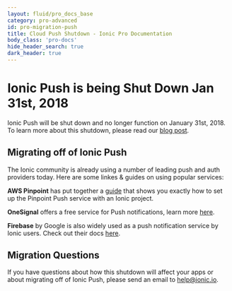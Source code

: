```yaml
---
layout: fluid/pro_docs_base
category: pro-advanced
id: pro-migration-push
title: Cloud Push Shutdown - Ionic Pro Documentation
body_class: 'pro-docs'
hide_header_search: true
dark_header: true
---
```


# Ionic Push is being Shut Down Jan 31st, 2018

Ionic Push will be shut down and no longer function on January 31st, 2018. To learn more about this shutdown, please read our [blog post](http://blog.ionicframework.com/sunsetting-ionic-cloud-push-and-auth/).

## Migrating off of Ionic Push

The Ionic community is already using a number of leading push and auth providers today. Here are some linkes & guides on using popular services:

**AWS Pinpoint** has put together a [guide](https://aws.amazon.com/blogs/mobile/push-notifications-with-ionic-and-amazon-pinpoint/) that shows you exactly how to set up the Pinpoint Push service with an Ionic project.

**OneSignal** offers a free service for Push notifications, learn more [here](https://onesignal.com/ionic).

**Firebase** by Google is also widely used as a push notification service by Ionic users. Check out their docs [here](https://firebase.google.com/docs/cloud-messaging/).

## Migration Questions

If you have questions about how this shutdown will affect your apps or about migrating off of Ionic Push, please send an email to <a href="mailto:help@ionic.io">help@ionic.io</a>.